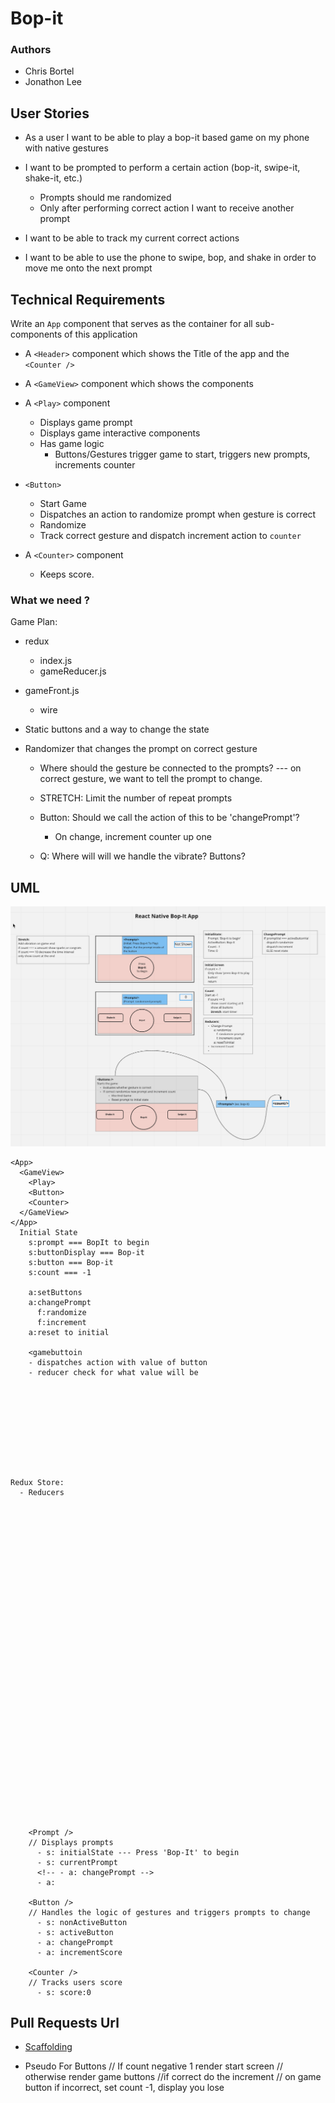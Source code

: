 # Bop-it

### Authors
- Chris Bortel
- Jonathon Lee

## User Stories
- As a user I want to be able to play a bop-it based game on my phone with native gestures

- I want to be prompted to perform a certain action (bop-it, swipe-it, shake-it, etc.)
  - Prompts should me randomized
  - Only after performing correct action I want to receive another prompt

- I want to be able to track my current correct actions

- I want to be able to use the phone to swipe, bop, and shake in order to move me onto the next prompt

## Technical Requirements 


Write an ``App`` component that serves as the container for all sub-components of this application
  - A ``<Header>`` component which shows the Title of the app and the ``<Counter />``
  - A ``<GameView>`` component which shows the components
  - A ``<Play>`` component
    - Displays game prompt
    - Displays game interactive components
    - Has game logic
      - Buttons/Gestures trigger game to start, triggers new prompts, increments counter
  - ``<Button>``
    - Start Game
    - Dispatches an action to randomize prompt when gesture is correct
    - Randomize
    - Track correct gesture and dispatch increment action to ``counter``
    
  - A ``<Counter>`` component
    - Keeps score.    
### What we need ?
Game Plan:
- redux
  - index.js
  - gameReducer.js
- gameFront.js
  - wire 


- Static buttons and a way to change the state
- Randomizer that changes the prompt on correct gesture
  - Where should the gesture be connected to the prompts? --- on correct gesture, we want to tell the prompt to change. 
  - STRETCH: Limit the number of repeat prompts

  - Button: Should we call the action of this to be 'changePrompt'?
    - On change, increment counter up one

  - Q: Where will will we handle the vibrate? Buttons?

## UML 
![Bop It UML](./bop-it-uml.png)

```
<App>
  <GameView>
    <Play>
    <Button>
    <Counter>
  </GameView>
</App>
  Initial State
    s:prompt === BopIt to begin
    s:buttonDisplay === Bop-it
    s:button === Bop-it
    s:count === -1
    
    a:setButtons
    a:changePrompt
      f:randomize
      f:increment
    a:reset to initial 

    <gamebuttoin 
    - dispatches action with value of button
    - reducer check for what value will be 










Redux Store:
  - Reducers



    
    
    
    
    
    
    
    
    
    
    
    
    
    
    
    
    
    
    
    
    
    
    
    
    
    
    
    
    
    
    <Prompt />
    // Displays prompts
      - s: initialState --- Press 'Bop-It' to begin
      - s: currentPrompt
      <!-- - a: changePrompt -->
      - a: 

    <Button />
    // Handles the logic of gestures and triggers prompts to change
      - s: nonActiveButton
      - s: activeButton
      - a: changePrompt 
      - a: incrementScore

    <Counter />
    // Tracks users score
      - s: score:0

```
## Pull Requests Url
- [Scaffolding](https://github.com/Chris-Bortel-401-advanced-javascript/bop-it/pull/2)


- Pseudo For Buttons
// If count negative 1 render start screen 
// otherwise render game buttons
//if correct do the increment
// on game button if incorrect, set count -1, display you lose